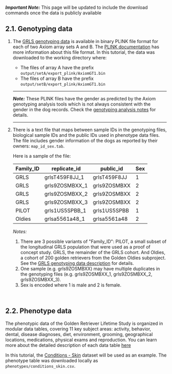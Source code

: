 **_Important Note:_** This page will be updated to include the download commands once the data is publicly available


## 2.1. Genotyping data
1.  The [GRLS genotyping data](https://github.com/morrisanimalfoundation/grGWAS/blob/main/GRLS_Axiom.json) is available in binary PLINK file format for each of two Axiom array sets A and B. The [PLINK documentation](https://www.cog-genomics.org/plink/1.9/input#bed) has more information about this file format. In this tutorial, the data was downloaded to the working directory where:
    - The files of array A have the prefix `output/setA/export_plink/AxiomGT1.bin`
    - The files of array B have the prefix `output/setB/export_plink/AxiomGT1.bin`


    ---
    **_Note:_** These PLINK files have the gender as predicted by the Axiom genotyping analysis tools which is not always consistent with the gender in the dog records. Check the [genotyping analysis notes](https://github.com/morrisanimalfoundation/grGWAS/raw/main/Genotyping_Analysis_Notes.docx) for details.

    ---

2.  There is a text file that maps between sample IDs in the genotyping files, biological sample IDs and the public IDs used in phenotype data files. The file includes gender information of the dogs as reported by their owners: `map_id_sex.tab`.


    Here is a sample of the file:

    | Family_ID | replicate_id   | public_id    | Sex  |
    | --------- | -------------- | ------------ | ---- |
    | GRLS      | grlsT459F8JJ_1 | grlsT459F8JJ | 1    |
    | GRLS      | grls9ZOSMBXX_1 | grls9ZOSMBXX | 2    |
    | GRLS      | grls9ZOSMBXX_2 | grls9ZOSMBXX | 2    |
    | GRLS      | grls9ZOSMBXX_3 | grls9ZOSMBXX | 2    |
    | PILOT     | grls1US5SPBB_1 | grls1US5SPBB | 1    |
    | Oldies    | grlsa5561a48_1 | grlsa5561a48 | 2    |


    *Notes:*
    1.  There are 3 possible variants of "Family_ID": PILOT, a small subset of the longitudinal GRLS population that were used as a proof of concept study. GRLS, the remainder of the GRLS cohort. And Oldies, a cohort of 200 golden retrievers from the Golden Oldies subproject. See the [GRLS genotyping data description](https://github.com/morrisanimalfoundation/grGWAS/blob/main/GRLS_Axiom.json) for details.
    2.  One sample (e.g. grls9ZOSMBXX) may have multiple duplicates in the genotyping files (e.g. grls9ZOSMBXX_1, grls9ZOSMBXX_2, grls9ZOSMBXX_3).
    3.  Sex is encoded where 1 is male and 2 is female.

<br>

## 2.2. Phenotype data
The phenotypic data of the Golden Retriever Lifetime Study is organized in modular data tables, covering 11 key subject areas: activity, behavior, dental, disease diagnoses, diet, environment, grooming, geographical locations, medications, physical exams and reproduction. You can learn more about the detailed description of each data table [here](https://datacommons.morrisanimalfoundation.org/datasets)

In this tutorial, the [Conditions - Skin](https://datacommons.morrisanimalfoundation.org/artisanal_dataset/91) dataset will be used as an example. The phenotype table was downloaded locally as `phenotypes/conditions_skin.csv`.

<br>
